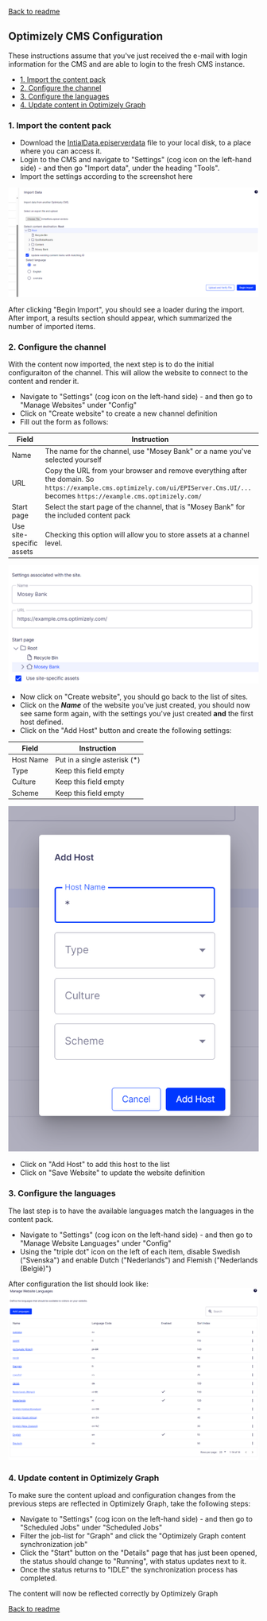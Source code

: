 [Back to readme](../README.md)
## Optimizely CMS Configuration <!-- omit in toc -->
These instructions assume that you've just received the e-mail with login information for the CMS and are able to login to the fresh CMS instance.

- [1. Import the content pack](#1-import-the-content-pack)
- [2. Configure the channel](#2-configure-the-channel)
- [3. Configure the languages](#3-configure-the-languages)
- [4. Update content in Optimizely Graph](#4-update-content-in-optimizely-graph)

### 1. Import the content pack

- Download the [IntialData.episerverdata](../InitialData.episerverdata) file to your local disk, to a place where you can access it.
- Login to the CMS and navigate to "Settings" (cog icon on the left-hand side) - and then go "Import data", under the heading "Tools".
- Import the settings according to the screenshot here

![Alt text](./cms-import.png "Import settings")

After clicking "Begin Import", you should see a loader during the import. After import, a results section should appear, which summarized the number of imported items.

### 2. Configure the channel
With the content now imported, the next step is to do the initial configuraiton of the channel. This will allow the website to connect to the content and render it.

- Navigate to "Settings" (cog icon on the left-hand side) - and then go to "Manage Websites" under "Config"
- Click on "Create website" to create a new channel definition
- Fill out the form as follows:


| Field | Instruction |
| - | - |
| Name | The name for the channel, use "Mosey Bank" or a name you've selected yourself
| URL | Copy the URL from your browser and remove everything after the domain. So `https://example.cms.optimizely.com/ui/EPIServer.Cms.UI/...` becomes `https://example.cms.optimizely.com/` |
| Start page | Select the start page of the channel, that is "Mosey Bank" for the included content pack |
| Use site-specific assets | Checking this option will allow you to store assets at a channel level. |

![Alt text](./cms-site1.png "Create website")

- Now click on "Create website", you should go back to the list of sites.
- Click on the ***Name*** of the website you've just created, you should now see same form again, with the settings you've just created **and** the first host defined.
- Click on the "Add Host" button and create the following settings:

| Field | Instruction |
| - | - |
| Host Name | Put in a single asterisk (*) |
| Type | Keep this field empty |
| Culture | Keep this field empty |
| Scheme | Keep this field empty |

![Add host](./cms-site2.png)

- Click on "Add Host" to add this host to the list
- Click on "Save Website" to update the website definition

### 3. Configure the languages
The last step is to have the available languages match the languages in the content pack.

- Navigate to "Settings" (cog icon on the left-hand side) - and then go to "Manage Website Languages" under "Config"
- Using the "triple dot" icon on the left of each item, disable Swedish ("Svenska") and enable Dutch ("Nederlands") and Flemish ("Nederlands (België)")

After configuration the list should look like:
![Language configuration](./cms-languages.png)

### 4. Update content in Optimizely Graph
To make sure the content upload and configuration changes from the previous steps are reflected in Optimizely Graph, take the following steps:

- Navigate to "Settings" (cog icon on the left-hand side) - and then go to "Scheduled Jobs" under "Scheduled Jobs"
- Filter the job-list for "Graph" and click the "Optimizely Graph content synchronization job"
- Click the "Start" button on the "Details" page that has just been opened, the status should change to "Running", with status updates next to it.
- Once the status returns to "IDLE" the synchronization process has completed.

The content will now be reflected correctly by Optimizely Graph

[Back to readme](../README.md)